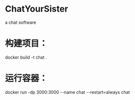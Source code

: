 # ChatYourSister
a chat software


# 构建项目：
docker build -t chat .

# 运行容器：
docker run -dp 3000:3000 --name chat --restart=always chat
